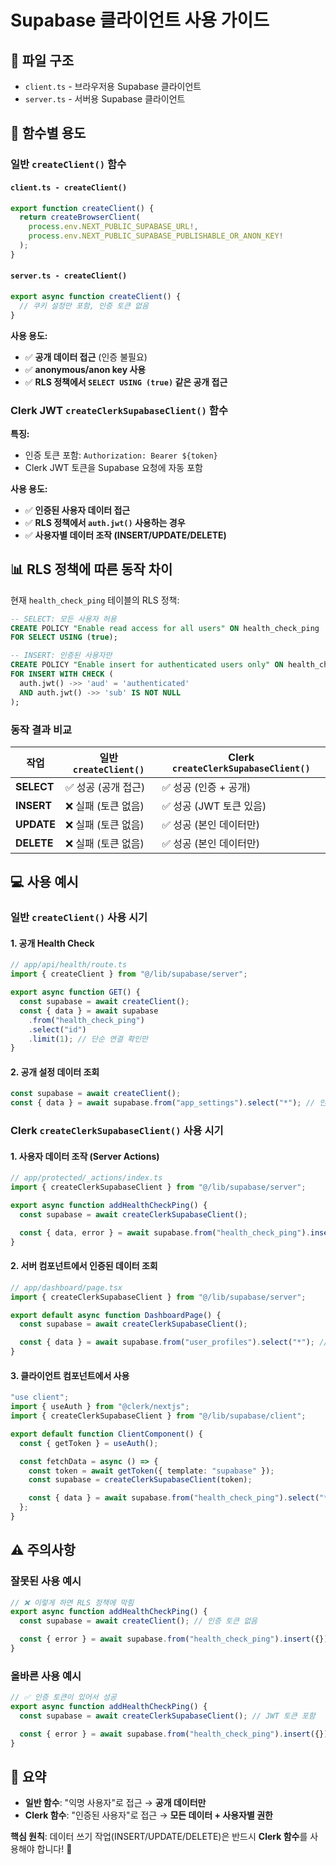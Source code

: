 # Supabase 클라이언트 사용 가이드

## 📁 파일 구조

- `client.ts` - 브라우저용 Supabase 클라이언트
- `server.ts` - 서버용 Supabase 클라이언트

## 🔧 함수별 용도

### 일반 `createClient()` 함수

#### `client.ts - createClient()`

```typescript
export function createClient() {
  return createBrowserClient(
    process.env.NEXT_PUBLIC_SUPABASE_URL!,
    process.env.NEXT_PUBLIC_SUPABASE_PUBLISHABLE_OR_ANON_KEY!
  );
}
```

#### `server.ts - createClient()`

```typescript
export async function createClient() {
  // 쿠키 설정만 포함, 인증 토큰 없음
}
```

**사용 용도:**

- ✅ **공개 데이터 접근** (인증 불필요)
- ✅ **anonymous/anon key 사용**
- ✅ **RLS 정책에서 `SELECT USING (true)` 같은 공개 접근**

### Clerk JWT `createClerkSupabaseClient()` 함수

**특징:**

- 인증 토큰 포함: `Authorization: Bearer ${token}`
- Clerk JWT 토큰을 Supabase 요청에 자동 포함

**사용 용도:**

- ✅ **인증된 사용자 데이터 접근**
- ✅ **RLS 정책에서 `auth.jwt()` 사용하는 경우**
- ✅ **사용자별 데이터 조작 (INSERT/UPDATE/DELETE)**

## 📊 RLS 정책에 따른 동작 차이

현재 `health_check_ping` 테이블의 RLS 정책:

```sql
-- SELECT: 모든 사용자 허용
CREATE POLICY "Enable read access for all users" ON health_check_ping
FOR SELECT USING (true);

-- INSERT: 인증된 사용자만
CREATE POLICY "Enable insert for authenticated users only" ON health_check_ping
FOR INSERT WITH CHECK (
  auth.jwt() ->> 'aud' = 'authenticated'
  AND auth.jwt() ->> 'sub' IS NOT NULL
);
```

### 동작 결과 비교

| 작업       | 일반 `createClient()` | Clerk `createClerkSupabaseClient()` |
| ---------- | --------------------- | ----------------------------------- |
| **SELECT** | ✅ 성공 (공개 접근)   | ✅ 성공 (인증 + 공개)               |
| **INSERT** | ❌ 실패 (토큰 없음)   | ✅ 성공 (JWT 토큰 있음)             |
| **UPDATE** | ❌ 실패 (토큰 없음)   | ✅ 성공 (본인 데이터만)             |
| **DELETE** | ❌ 실패 (토큰 없음)   | ✅ 성공 (본인 데이터만)             |

## 💻 사용 예시

### 일반 `createClient()` 사용 시기

#### 1. 공개 Health Check

```typescript
// app/api/health/route.ts
import { createClient } from "@/lib/supabase/server";

export async function GET() {
  const supabase = await createClient();
  const { data } = await supabase
    .from("health_check_ping")
    .select("id")
    .limit(1); // 단순 연결 확인만
}
```

#### 2. 공개 설정 데이터 조회

```typescript
const supabase = await createClient();
const { data } = await supabase.from("app_settings").select("*"); // 인증 불필요한 설정값들
```

### Clerk `createClerkSupabaseClient()` 사용 시기

#### 1. 사용자 데이터 조작 (Server Actions)

```typescript
// app/protected/_actions/index.ts
import { createClerkSupabaseClient } from "@/lib/supabase/server";

export async function addHealthCheckPing() {
  const supabase = await createClerkSupabaseClient();

  const { data, error } = await supabase.from("health_check_ping").insert({}); // ✅ 인증 토큰이 있어서 성공
}
```

#### 2. 서버 컴포넌트에서 인증된 데이터 조회

```typescript
// app/dashboard/page.tsx
import { createClerkSupabaseClient } from "@/lib/supabase/server";

export default async function DashboardPage() {
  const supabase = await createClerkSupabaseClient();

  const { data } = await supabase.from("user_profiles").select("*"); // 본인 프로필만 조회
}
```

#### 3. 클라이언트 컴포넌트에서 사용

```typescript
"use client";
import { useAuth } from "@clerk/nextjs";
import { createClerkSupabaseClient } from "@/lib/supabase/client";

export default function ClientComponent() {
  const { getToken } = useAuth();

  const fetchData = async () => {
    const token = await getToken({ template: "supabase" });
    const supabase = createClerkSupabaseClient(token);

    const { data } = await supabase.from("health_check_ping").select("*");
  };
}
```

## ⚠️ 주의사항

### 잘못된 사용 예시

```typescript
// ❌ 이렇게 하면 RLS 정책에 막힘
export async function addHealthCheckPing() {
  const supabase = await createClient(); // 인증 토큰 없음

  const { error } = await supabase.from("health_check_ping").insert({}); // RLS 정책에서 거부됨!
}
```

### 올바른 사용 예시

```typescript
// ✅ 인증 토큰이 있어서 성공
export async function addHealthCheckPing() {
  const supabase = await createClerkSupabaseClient(); // JWT 토큰 포함

  const { error } = await supabase.from("health_check_ping").insert({}); // RLS 정책 통과!
}
```

## 🎯 요약

- **일반 함수**: "익명 사용자"로 접근 → **공개 데이터만**
- **Clerk 함수**: "인증된 사용자"로 접근 → **모든 데이터 + 사용자별 권한**

**핵심 원칙**: 데이터 쓰기 작업(INSERT/UPDATE/DELETE)은 반드시 **Clerk 함수**를 사용해야 합니다! 🔐
